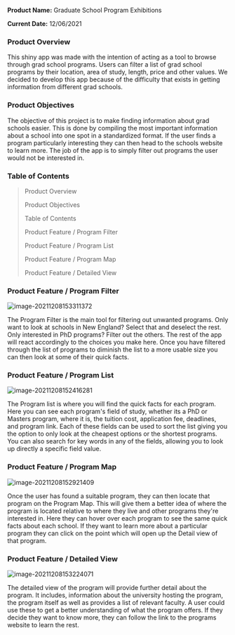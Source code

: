 **Product Name:** Graduate School Program Exhibitions

**Current Date:** 12/06/2021



### Product Overview

This shiny app was made with the intention of acting as a tool to browse through grad school programs. Users can filter a list of grad school programs by their location, area of study, length, price and other values. We decided to develop this app because of the difficulty that exists in getting information from different grad schools.



### Product Objectives

The objective of this project is to make finding information about grad schools easier. This is done by compiling the most important information about a school into one spot in a standardized format. If the user finds a program particularly interesting they can then head to the schools website to learn more. The job of the app is to simply filter out programs the user would not be interested in.



### Table of Contents

> Product Overview
>
> Product Objectives
>
> Table of Contents
>
> Product Feature / Program Filter
>
> Product Feature / Program List
>
> Product Feature / Program Map
>
> Product Feature / Detailed View



### Product Feature / Program Filter

![image-20211208153311372](C:\Users\alexh\AppData\Roaming\Typora\typora-user-images\image-20211208153311372.png)

The Program Filter is the main tool for filtering out unwanted programs. Only want to look at schools in New England? Select that and deselect the rest. Only interested in PhD programs? Filter out the others. The rest of the app will react accordingly to the choices you make here. Once you have filtered through the list of programs to diminish the list to a more usable size you can then look at some of their quick facts.



### Product Feature / Program List

![image-20211208152416281](C:\Users\alexh\AppData\Roaming\Typora\typora-user-images\image-20211208152416281.png)

The Program list is where you will find the quick facts for each program. Here you can see each program's field of study, whether its a PhD or Masters program, where it is, the tuition cost, application fee, deadlines, and program link. Each of these fields can be used to sort the list giving you the option to only look at the cheapest options or the shortest programs. You can also search for key words in any of the fields, allowing you to look up directly a specific field value.



### Product Feature / Program Map

![image-20211208152921409](C:\Users\alexh\AppData\Roaming\Typora\typora-user-images\image-20211208152921409.png)

Once the user has found a suitable program, they can then locate that program on the Program Map. This will give them a better idea of where the program is located relative to where they live and other programs they're interested in. Here they can hover over each program to see the same quick facts about each school. If they want to learn more about a particular program they can click on the point which will open up the Detail view of that program.



### Product Feature / Detailed View

![image-20211208153224071](C:\Users\alexh\AppData\Roaming\Typora\typora-user-images\image-20211208153224071.png)

The detailed view of the program will provide further detail about the program. It includes, information about the university hosting the program, the program itself as well as provides a list of relevant faculty. A user could use these to get a better understanding of what the program offers. If they decide they want to know more, they can follow the link to the programs website to learn the rest.

### 



